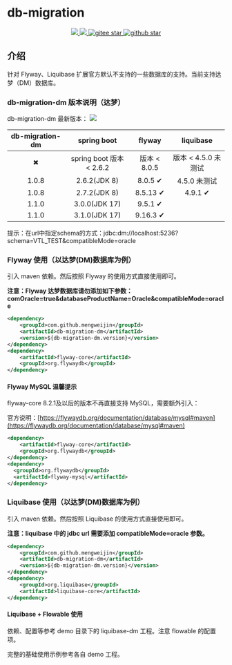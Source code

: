 # db-migration
<p align="center">
	<a target="_blank" href="https://github.com/mengweijin/db-migration/blob/master/LICENSE">
		<img src="https://img.shields.io/badge/license-Apache2.0-blue.svg" />
	</a>
	<a target="_blank" href="https://www.oracle.com/technetwork/java/javase/downloads/index.html">
		<img src="https://img.shields.io/badge/JDK-8+-green.svg" />
	</a>
	<a target="_blank" href="https://gitee.com/mengweijin/db-migration/stargazers">
		<img src="https://gitee.com/mengweijin/db-migration/badge/star.svg?theme=dark" alt='gitee star'/>
	</a>
	<a target="_blank" href='https://github.com/mengweijin/db-migration'>
		<img src="https://img.shields.io/github/stars/mengweijin/db-migration.svg?style=social" alt="github star"/>
	</a>
</p>

## 介绍
针对 Flyway、Liquibase 扩展官方默认不支持的一些数据库的支持。当前支持达梦（DM）数据库。

### db-migration-dm 版本说明（达梦）
db-migration-dm 最新版本：
<a target="_blank" href="https://search.maven.org/search?q=g:%22com.github.mengweijin%22%20AND%20a:%22db-migration-dm%22">
    <img src="https://img.shields.io/maven-central/v/com.github.mengweijin/db-migration-dm" />
</a>

| db-migration-dm |      spring boot       |     flyway      |   liquibase    |
|:---------------:|:----------------------:|:---------------:|:--------------:|
|    &#10006;     | spring boot 版本 < 2.6.2 |   版本 < 8.0.5    | 版本 < 4.5.0 未测试 |
|      1.0.8      |      2.6.2(JDK 8)      | 8.0.5 &#10004;  |  4.5.0    未测试  |
|      1.0.8      |      2.7.2(JDK 8)      | 8.5.13 &#10004; | 4.9.1 &#10004; |
|      1.1.0      |     3.0.0(JDK 17)      | 9.5.1 &#10004;  |                |
|      1.1.0      |     3.1.0(JDK 17)      | 9.16.3 &#10004; |                |

提示：在url中指定schema的方式：jdbc:dm://localhost:5236?schema=VTL_TEST&compatibleMode=oracle

### Flyway 使用（以达梦(DM)数据库为例）
引入 maven 依赖。然后按照 Flyway 的使用方式直接使用即可。

**注意：Flyway 达梦数据库请勿添加如下参数：comOracle=true&databaseProductName=Oracle&compatibleMode=oracle**

```xml
<dependency>
    <groupId>com.github.mengweijin</groupId>
    <artifactId>db-migration-dm</artifactId>
    <version>${db-migration-dm.version}</version>
</dependency>
<dependency>
    <artifactId>flyway-core</artifactId>
    <groupId>org.flywaydb</groupId>
</dependency>
```

#### Flyway MySQL 温馨提示
flyway-core 8.2.1及以后的版本不再直接支持 MySQL，需要额外引入：

官方说明：[https://flywaydb.org/documentation/database/mysql#maven](https://flywaydb.org/documentation/database/mysql#maven)
```xml
<dependency>
    <artifactId>flyway-core</artifactId>
    <groupId>org.flywaydb</groupId>
</dependency>
<dependency>
  <groupId>org.flywaydb</groupId>
  <artifactId>flyway-mysql</artifactId>
</dependency>
```

### Liquibase 使用（以达梦(DM)数据库为例）
引入 maven 依赖。然后按照 Liquibase 的使用方式直接使用即可。

**注意：liquibase 中的 jdbc url 需要添加 compatibleMode=oracle 参数。**
```xml
<dependency>
    <groupId>com.github.mengweijin</groupId>
    <artifactId>db-migration-dm</artifactId>
    <version>${db-migration-dm.version}</version>
</dependency>
<dependency>
    <groupId>org.liquibase</groupId>
    <artifactId>liquibase-core</artifactId>
</dependency>
```

#### Liquibase + Flowable 使用
依赖、配置等参考 demo 目录下的 liquibase-dm 工程。注意 flowable 的配置项。

完整的基础使用示例参考各自 demo 工程。
